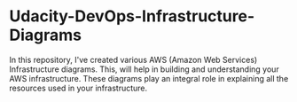 # Udacity-DevOps-Infrastructure-Diagrams
In this repository, I've created various AWS (Amazon Web Services) Infrastructure diagrams. This, will help in building and understanding your AWS infrastructure. These diagrams play an integral role in explaining all the resources used in your infrastructure.
